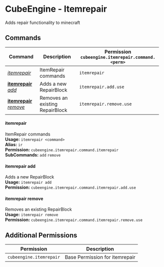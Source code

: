 # CubeEngine - Itemrepair
Adds repair functionality to minecraft
## Commands
| Command | Description | Permission<br>`cubeengine.itemrepair.command.<perm>` |
| --- | --- | --- |
| [*itemrepair*](#itemrepair) | ItemRepair commands | `itemrepair` |
| [**itemrepair** *add*](#itemrepair-add) | Adds a new RepairBlock | `itemrepair.add.use` |
| [**itemrepair** *remove*](#itemrepair-remove) | Removes an existing RepairBlock | `itemrepair.remove.use` |
#### itemrepair  
ItemRepair commands  
**Usage:** `itemrepair <command>`  
**Alias:** `ir`  
**Permission:** `cubeengine.itemrepair.command.itemrepair`  
**SubCommands:** `add` `remove`  
#### itemrepair add  
Adds a new RepairBlock  
**Usage:** `itemrepair add `  
**Permission:** `cubeengine.itemrepair.command.itemrepair.add.use`  
  
#### itemrepair remove  
Removes an existing RepairBlock  
**Usage:** `itemrepair remove `  
**Permission:** `cubeengine.itemrepair.command.itemrepair.remove.use`  
  
## Additional Permissions

| Permission | Description |
| --- | --- |
| `cubeengine.itemrepair` | Base Permission for itemrepair |
